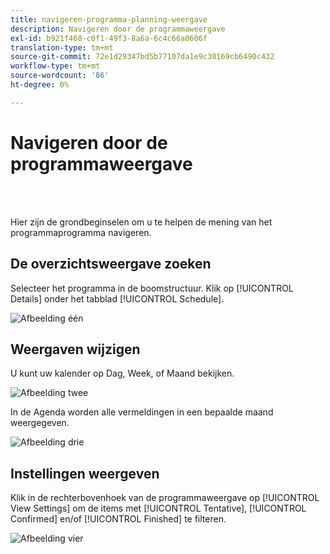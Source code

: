 ```yaml
---
title: navigeren-programma-planning-weergave
description: Navigeren door de programmaweergave
exl-id: b921f460-c0f1-49f3-8a6a-6c4c66a0606f
translation-type: tm+mt
source-git-commit: 72e1d29347bd5b77107da1e9c30169cb6490c432
workflow-type: tm+mt
source-wordcount: '86'
ht-degree: 0%

---
```


# Navigeren door de programmaweergave

<br> 

Hier zijn de grondbeginselen om u te helpen de mening van het programmaprogramma navigeren.

## De overzichtsweergave zoeken

Selecteer het programma in de boomstructuur. Klik op [!UICONTROL Details] onder het tabblad [!UICONTROL Schedule].

![Afbeelding één](/help/sky/assets/program-schedule-view/navigating-program-schedule-view/navigating-program-schedule-view-1.png)

## Weergaven wijzigen

U kunt uw kalender op Dag, Week, of Maand bekijken.

![Afbeelding twee](/help/sky/assets/program-schedule-view/navigating-program-schedule-view/navigating-program-schedule-view-2.png)

In de Agenda worden alle vermeldingen in een bepaalde maand weergegeven.

![Afbeelding drie](/help/sky/assets/program-schedule-view/navigating-program-schedule-view/navigating-program-schedule-view-3.png)

## Instellingen weergeven

Klik in de rechterbovenhoek van de programmaweergave op [!UICONTROL View Settings] om de items met [!UICONTROL Tentative], [!UICONTROL Confirmed] en/of [!UICONTROL Finished] te filteren.

![Afbeelding vier](/help/sky/assets/program-schedule-view/navigating-program-schedule-view/navigating-program-schedule-view-4.png)
